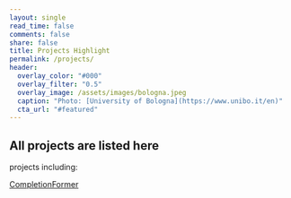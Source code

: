 ```yaml
---
layout: single
read_time: false
comments: false
share: false
title: Projects Highlight
permalink: /projects/
header:
  overlay_color: "#000"
  overlay_filter: "0.5"
  overlay_image: /assets/images/bologna.jpeg
  caption: "Photo: [University of Bologna](https://www.unibo.it/en)"
  cta_url: "#featured"
---
```


<html>
<body>

<h2>All projects are listed here</h2>

<p>projects including:</p>

<p><a href="https://youmi-zym.github.io/projects/CompletionFormer/">CompletionFormer</a></p>

</body>
</html>
